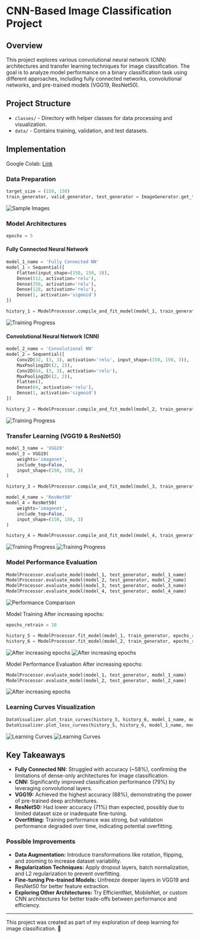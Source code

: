 # CNN-Based Image Classification Project

## Overview
This project explores various convolutional neural network (CNN) architectures and transfer learning techniques for image classification. The goal is to analyze model performance on a binary classification task using different approaches, including fully connected networks, convolutional networks, and pre-trained models (VGG19, ResNet50).

## Project Structure
- `classes/` - Directory with helper classes for data processing and visualization.
- `data/` - Contains training, validation, and test datasets.

## Implementation

Google Colab: [Link](https://colab.research.google.com/drive/1pJ4aQ3kkB7eyLK3-Gjm3yiJiAGcTTnZ5?usp=sharing)

### Data Preparation
```python
target_size = (150, 150)
train_generator, valid_generator, test_generator = ImageGenerator.get_train_valid_test_generators(target_size);
```
![Sample Images](/images/data.png)

### Model Architectures

```python
epochs = 5
```
#### Fully Connected Neural Network
```python
model_1_name = 'Fully Connected NN'
model_1 = Sequential([
    Flatten(input_shape=(150, 150, 3)),
    Dense(512, activation='relu'),
    Dense(256, activation='relu'),
    Dense(128, activation='relu'),
    Dense(1, activation='sigmoid')
])

history_1 = ModelProcessor.compile_and_fit_model(model_1, train_generator, epochs, valid_generator)

```
![Training Progress](images/train1.png)

#### Convolutional Neural Network (CNN)
```python
model_2_name = 'Convolutional NN'
model_2 = Sequential([
    Conv2D(32, (3, 3), activation='relu', input_shape=(150, 150, 3)),
    MaxPooling2D((2, 2)),
    Conv2D(64, (3, 3), activation='relu'),
    MaxPooling2D((2, 2)),
    Flatten(),
    Dense(64, activation='relu'),
    Dense(1, activation='sigmoid')
])

history_2 = ModelProcessor.compile_and_fit_model(model_2, train_generator, epochs, valid_generator)
```
![Training Progress](images/train2.png)

### Transfer Learning (VGG19 & ResNet50)
```python
model_3_name = 'VGG19'
model_3 = VGG19(
    weights='imagenet',
    include_top=False,
    input_shape=(150, 150, 3)
)

history_3 = ModelProcessor.compile_and_fit_model(model_3, train_generator, epochs, valid_generator, False)
```
```python
model_4_name = 'ResNet50'
model_4 = ResNet50(
    weights='imagenet',
    include_top=False,
    input_shape=(150, 150, 3)
)

history_4 = ModelProcessor.compile_and_fit_model(model_4, train_generator, epochs, valid_generator, False)
```
![Training Progress](images/train3.png)
![Training Progress](images/train4.png)

### Model Performance Evaluation
```python
ModelProcessor.evaluate_model(model_1, test_generator, model_1_name)
ModelProcessor.evaluate_model(model_2, test_generator, model_2_name)
ModelProcessor.evaluate_model(model_3, test_generator, model_3_name)
ModelProcessor.evaluate_model(model_4, test_generator, model_4_name)
```
![Performance Comparison](images/evaluate.png)

Model Training After increasing epochs:
```python
epochs_retrain = 10
```
```python
history_5 = ModelProcessor.fit_model(model_1, train_generator, epochs_retrain, valid_generator)
history_6 = ModelProcessor.fit_model(model_2, train_generator, epochs_retrain, valid_generator)
```
![After increasing epochs](images/train11.png)
![After increasing epochs](images/train22.png)

Model Performance Evaluation After increasing epochs:
```python
ModelProcessor.evaluate_model(model_1, test_generator, model_1_name)
ModelProcessor.evaluate_model(model_2, test_generator, model_2_name)
```
![After increasing epochs](images/evaluate1.png)

### Learning Curves Visualization
```python
DataVisualizer.plot_train_curves(history_5, history_6, model_1_name, model_2_name)
DataVisualizer.plot_loss_curves(history_5, history_6, model_1_name, model_2_name)
```
![Learning Curves](images/graph1.png)
![Learning Curves](images/graph2.png)

## Key Takeaways
- **Fully Connected NN:** Struggled with accuracy (~58%), confirming the limitations of dense-only architectures for image classification.
- **CNN:** Significantly improved classification performance (79%) by leveraging convolutional layers.
- **VGG19:** Achieved the highest accuracy (88%), demonstrating the power of pre-trained deep architectures.
- **ResNet50:** Had lower accuracy (71%) than expected, possibly due to limited dataset size or inadequate fine-tuning.
- **Overfitting:** Training performance was strong, but validation performance degraded over time, indicating potential overfitting.

### Possible Improvements
- **Data Augmentation:** Introduce transformations like rotation, flipping, and zooming to increase dataset variability.
- **Regularization Techniques:** Apply dropout layers, batch normalization, and L2 regularization to prevent overfitting.
- **Fine-tuning Pre-trained Models:** Unfreeze deeper layers in VGG19 and ResNet50 for better feature extraction.
- **Exploring Other Architectures:** Try EfficientNet, MobileNet, or custom CNN architectures for better trade-offs between performance and efficiency.

---
This project was created as part of my exploration of deep learning for image classification. 🚀
